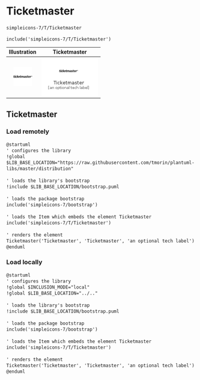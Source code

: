 # Ticketmaster


```text
simpleicons-7/T/Ticketmaster
```

```text
include('simpleicons-7/T/Ticketmaster')
```



| Illustration | Ticketmaster |
| :---: | :---: |
| ![illustration for Illustration](../../simpleicons-7/T/Ticketmaster.png) | ![illustration for Ticketmaster](../../simpleicons-7/T/Ticketmaster.Local.png) |




## Ticketmaster

### Load remotely
```plantuml
@startuml
' configures the library
!global $LIB_BASE_LOCATION="https://raw.githubusercontent.com/tmorin/plantuml-libs/master/distribution"

' loads the library's bootstrap
!include $LIB_BASE_LOCATION/bootstrap.puml

' loads the package bootstrap
include('simpleicons-7/bootstrap')

' loads the Item which embeds the element Ticketmaster
include('simpleicons-7/T/Ticketmaster')

' renders the element
Ticketmaster('Ticketmaster', 'Ticketmaster', 'an optional tech label')
@enduml
```

### Load locally
```plantuml
@startuml
' configures the library
!global $INCLUSION_MODE="local"
!global $LIB_BASE_LOCATION="../.."

' loads the library's bootstrap
!include $LIB_BASE_LOCATION/bootstrap.puml

' loads the package bootstrap
include('simpleicons-7/bootstrap')

' loads the Item which embeds the element Ticketmaster
include('simpleicons-7/T/Ticketmaster')

' renders the element
Ticketmaster('Ticketmaster', 'Ticketmaster', 'an optional tech label')
@enduml
```

